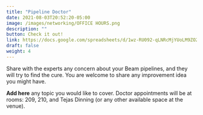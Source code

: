 ```yaml
---
title: "Pipeline Doctor"
date: 2021-08-03T20:52:20-05:00
image: /images/networking/OFFICE HOURS.png
description: ""
button: Check it out!
link: https://docs.google.com/spreadsheets/d/1wz-RU092-qLNRcMjYUoLM9ZO2hClWQi9dfRB3ZoLw3c/edit#gid=0
draft: false
weight: 4
---
```


Share with the experts any concern about your Beam pipelines, and they will try to find the cure. You are welcome to share any improvement idea you might have. 

**Add here** any topic you would like to cover. Doctor appointments will be at rooms: 209, 210, and Tejas Dinning (or any other available space at the venue).

